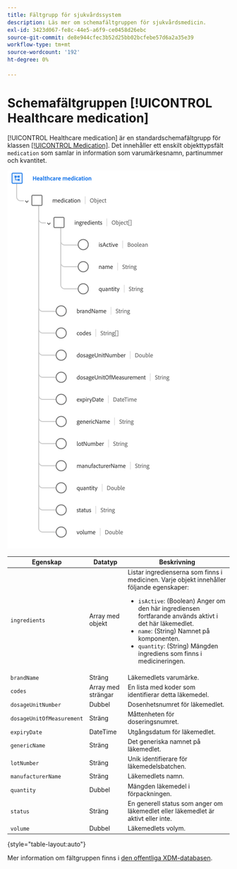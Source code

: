 ```yaml
---
title: Fältgrupp för sjukvårdssystem
description: Läs mer om schemafältgruppen för sjukvårdsmedicin.
exl-id: 3423d067-fe8c-44e5-a6f9-ce0458d26ebc
source-git-commit: de8e944cfec3b52d25bb02bcfebe57d6a2a35e39
workflow-type: tm+mt
source-wordcount: '192'
ht-degree: 0%

---
```


# Schemafältgruppen [!UICONTROL Healthcare medication]

[!UICONTROL Healthcare medication] är en standardschemafältgrupp för klassen [[!UICONTROL Medication] &#x200B;](../../classes/medication.md). Det innehåller ett enskilt objekttypsfält `medication` som samlar in information som varumärkesnamn, partinummer och kvantitet.

![](../../images/field-groups/healthcare-medication.png)

| Egenskap | Datatyp | Beskrivning |
| --- | --- | --- |
| `ingredients` | Array med objekt | Listar ingredienserna som finns i medicinen. Varje objekt innehåller följande egenskaper: <ul><li>`isActive`: (Boolean) Anger om den här ingrediensen fortfarande används aktivt i det här läkemedlet.</li><li>`name`: (String) Namnet på komponenten.</li><li>`quantity`: (String) Mängden ingrediens som finns i medicineringen.</li></ul> |
| `brandName` | Sträng | Läkemedlets varumärke. |
| `codes` | Array med strängar | En lista med koder som identifierar detta läkemedel. |
| `dosageUnitNumber` | Dubbel | Dosenhetsnumret för läkemedlet. |
| `dosageUnitOfMeasurement` | Sträng | Måttenheten för doseringsnumret. |
| `expiryDate` | DateTime | Utgångsdatum för läkemedlet. |
| `genericName` | Sträng | Det generiska namnet på läkemedlet. |
| `lotNumber` | Sträng | Unik identifierare för läkemedelsbatchen. |
| `manufacturerName` | Sträng | Läkemedlets namn. |
| `quantity` | Dubbel | Mängden läkemedel i förpackningen. |
| `status` | Sträng | En generell status som anger om läkemedlet eller läkemedlet är aktivt eller inte. |
| `volume` | Dubbel | Läkemedlets volym. |

{style="table-layout:auto"}

Mer information om fältgruppen finns i [den offentliga XDM-databasen](https://github.com/adobe/xdm/blob/master/components/fieldgroups/medication/healthcare-medication.schema.json).

